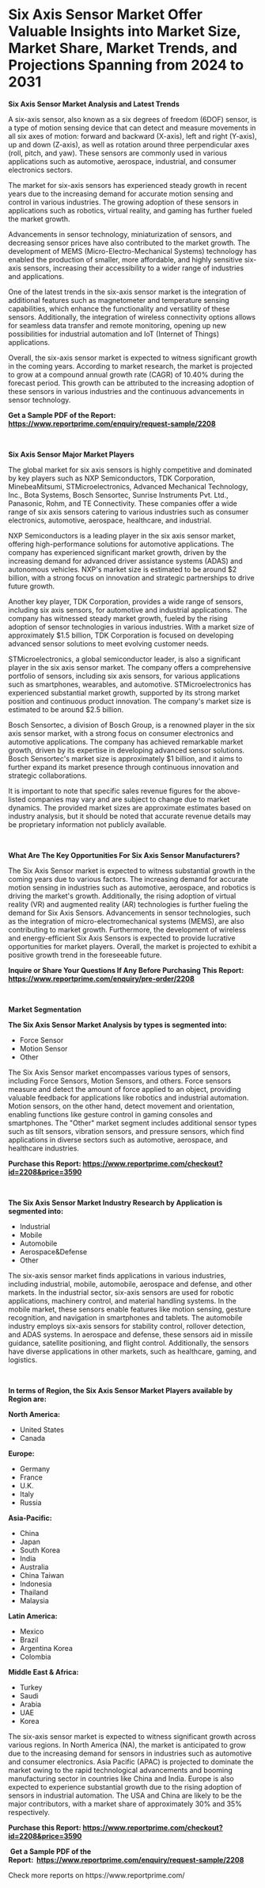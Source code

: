 <p><h1>Six Axis Sensor Market Offer Valuable Insights into Market Size, Market Share, Market Trends, and Projections Spanning from 2024 to 2031</h1></p><p><strong>Six Axis Sensor Market Analysis and Latest Trends</strong></p>
<p><p>A six-axis sensor, also known as a six degrees of freedom (6DOF) sensor, is a type of motion sensing device that can detect and measure movements in all six axes of motion: forward and backward (X-axis), left and right (Y-axis), up and down (Z-axis), as well as rotation around three perpendicular axes (roll, pitch, and yaw). These sensors are commonly used in various applications such as automotive, aerospace, industrial, and consumer electronics sectors.</p><p>The market for six-axis sensors has experienced steady growth in recent years due to the increasing demand for accurate motion sensing and control in various industries. The growing adoption of these sensors in applications such as robotics, virtual reality, and gaming has further fueled the market growth.</p><p>Advancements in sensor technology, miniaturization of sensors, and decreasing sensor prices have also contributed to the market growth. The development of MEMS (Micro-Electro-Mechanical Systems) technology has enabled the production of smaller, more affordable, and highly sensitive six-axis sensors, increasing their accessibility to a wider range of industries and applications.</p><p>One of the latest trends in the six-axis sensor market is the integration of additional features such as magnetometer and temperature sensing capabilities, which enhance the functionality and versatility of these sensors. Additionally, the integration of wireless connectivity options allows for seamless data transfer and remote monitoring, opening up new possibilities for industrial automation and IoT (Internet of Things) applications.</p><p>Overall, the six-axis sensor market is expected to witness significant growth in the coming years. According to market research, the market is projected to grow at a compound annual growth rate (CAGR) of 10.40% during the forecast period. This growth can be attributed to the increasing adoption of these sensors in various industries and the continuous advancements in sensor technology.</p></p>
<p><strong>Get a Sample PDF of the Report:&nbsp; <a href="https://www.reportprime.com/enquiry/request-sample/2208">https://www.reportprime.com/enquiry/request-sample/2208</a></strong></p>
<p>&nbsp;</p>
<p><strong>Six Axis Sensor Major Market Players</strong></p>
<p><p>The global market for six axis sensors is highly competitive and dominated by key players such as NXP Semiconductors, TDK Corporation, MinebeaMitsumi, STMicroelectronics, Advanced Mechanical Technology, Inc., Bota Systems, Bosch Sensortec, Sunrise Instruments Pvt. Ltd., Panasonic, Rohm, and TE Connectivity. These companies offer a wide range of six axis sensors catering to various industries such as consumer electronics, automotive, aerospace, healthcare, and industrial.</p><p>NXP Semiconductors is a leading player in the six axis sensor market, offering high-performance solutions for automotive applications. The company has experienced significant market growth, driven by the increasing demand for advanced driver assistance systems (ADAS) and autonomous vehicles. NXP's market size is estimated to be around $2 billion, with a strong focus on innovation and strategic partnerships to drive future growth.</p><p>Another key player, TDK Corporation, provides a wide range of sensors, including six axis sensors, for automotive and industrial applications. The company has witnessed steady market growth, fueled by the rising adoption of sensor technologies in various industries. With a market size of approximately $1.5 billion, TDK Corporation is focused on developing advanced sensor solutions to meet evolving customer needs.</p><p>STMicroelectronics, a global semiconductor leader, is also a significant player in the six axis sensor market. The company offers a comprehensive portfolio of sensors, including six axis sensors, for various applications such as smartphones, wearables, and automotive. STMicroelectronics has experienced substantial market growth, supported by its strong market position and continuous product innovation. The company's market size is estimated to be around $2.5 billion.</p><p>Bosch Sensortec, a division of Bosch Group, is a renowned player in the six axis sensor market, with a strong focus on consumer electronics and automotive applications. The company has achieved remarkable market growth, driven by its expertise in developing advanced sensor solutions. Bosch Sensortec's market size is approximately $1 billion, and it aims to further expand its market presence through continuous innovation and strategic collaborations.</p><p>It is important to note that specific sales revenue figures for the above-listed companies may vary and are subject to change due to market dynamics. The provided market sizes are approximate estimates based on industry analysis, but it should be noted that accurate revenue details may be proprietary information not publicly available.</p></p>
<p>&nbsp;</p>
<p><strong>What Are The Key Opportunities For Six Axis Sensor Manufacturers?</strong></p>
<p><p>The Six Axis Sensor market is expected to witness substantial growth in the coming years due to various factors. The increasing demand for accurate motion sensing in industries such as automotive, aerospace, and robotics is driving the market's growth. Additionally, the rising adoption of virtual reality (VR) and augmented reality (AR) technologies is further fueling the demand for Six Axis Sensors. Advancements in sensor technologies, such as the integration of micro-electromechanical systems (MEMS), are also contributing to market growth. Furthermore, the development of wireless and energy-efficient Six Axis Sensors is expected to provide lucrative opportunities for market players. Overall, the market is projected to exhibit a positive growth trend in the foreseeable future.</p></p>
<p><strong>Inquire or Share Your Questions If Any Before Purchasing This Report: <a href="https://www.reportprime.com/enquiry/pre-order/2208">https://www.reportprime.com/enquiry/pre-order/2208</a></strong></p>
<p>&nbsp;</p>
<p><strong>Market Segmentation</strong></p>
<p><strong>The Six Axis Sensor Market Analysis by types is segmented into:</strong></p>
<p><ul><li>Force Sensor</li><li>Motion Sensor</li><li>Other</li></ul></p>
<p><p>The Six Axis Sensor market encompasses various types of sensors, including Force Sensors, Motion Sensors, and others. Force sensors measure and detect the amount of force applied to an object, providing valuable feedback for applications like robotics and industrial automation. Motion sensors, on the other hand, detect movement and orientation, enabling functions like gesture control in gaming consoles and smartphones. The "Other" market segment includes additional sensor types such as tilt sensors, vibration sensors, and pressure sensors, which find applications in diverse sectors such as automotive, aerospace, and healthcare industries.</p></p>
<p><strong>Purchase this Report:&nbsp;<a href="https://www.reportprime.com/checkout?id=2208&price=3590">https://www.reportprime.com/checkout?id=2208&price=3590</a></strong></p>
<p>&nbsp;</p>
<p><strong>The Six Axis Sensor Market Industry Research by Application is segmented into:</strong></p>
<p><ul><li>Industrial</li><li>Mobile</li><li>Automobile</li><li>Aerospace&Defense</li><li>Other</li></ul></p>
<p><p>The six-axis sensor market finds applications in various industries, including industrial, mobile, automobile, aerospace and defense, and other markets. In the industrial sector, six-axis sensors are used for robotic applications, machinery control, and material handling systems. In the mobile market, these sensors enable features like motion sensing, gesture recognition, and navigation in smartphones and tablets. The automobile industry employs six-axis sensors for stability control, rollover detection, and ADAS systems. In aerospace and defense, these sensors aid in missile guidance, satellite positioning, and flight control. Additionally, the sensors have diverse applications in other markets, such as healthcare, gaming, and logistics.</p></p>
<p>&nbsp;</p>
<p><strong>In terms of Region, the Six Axis Sensor Market Players available by Region are:</strong></p>
<p>
    <p> <strong> North America: </strong>
        <ul>
            <li>United States</li>
            <li>Canada</li>
        </ul>
        </p> 
    <p> <strong> Europe: </strong>
        <ul>
            <li>Germany</li>
            <li>France</li>
            <li>U.K.</li>
            <li>Italy</li>
            <li>Russia</li>
        </ul>
        </p> 
    <p> <strong> Asia-Pacific: </strong>
        <ul>
            <li>China</li>
            <li>Japan</li>
            <li>South Korea</li>
            <li>India</li>
            <li>Australia</li>
            <li>China Taiwan</li>
            <li>Indonesia</li>
            <li>Thailand</li>
            <li>Malaysia</li>
        </ul>
        </p> 
    <p> <strong> Latin America: </strong>
        <ul>
            <li>Mexico</li>
            <li>Brazil</li>
            <li>Argentina Korea</li>
            <li>Colombia</li>
        </ul>
        </p> 
    <p> <strong> Middle East & Africa: </strong>
        <ul>
            <li>Turkey</li>
            <li>Saudi</li>
            <li>Arabia</li>
            <li>UAE</li>
            <li>Korea</li>
        </ul>
    </p>
    </p>
<p><p>The six-axis sensor market is expected to witness significant growth across various regions. In North America (NA), the market is anticipated to grow due to the increasing demand for sensors in industries such as automotive and consumer electronics. Asia Pacific (APAC) is projected to dominate the market owing to the rapid technological advancements and booming manufacturing sector in countries like China and India. Europe is also expected to experience substantial growth due to the rising adoption of sensors in industrial automation. The USA and China are likely to be the major contributors, with a market share of approximately 30% and 35% respectively.</p></p>
<p><strong>Purchase this Report: <a href="https://www.reportprime.com/checkout?id=2208&price=3590">https://www.reportprime.com/checkout?id=2208&price=3590</a></strong></p>
<p>&nbsp;<strong>Get a Sample PDF of the Report:&nbsp;&nbsp;<a href="https://www.reportprime.com/enquiry/request-sample/2208">https://www.reportprime.com/enquiry/request-sample/2208</a></strong></p>
<p><strong></strong></p>
<p>Check more reports on https://www.reportprime.com/</p>